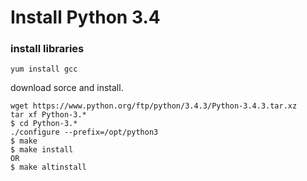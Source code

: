 Install Python 3.4
========================

### install libraries
```
yum install gcc
```

download sorce and install. 
```
wget https://www.python.org/ftp/python/3.4.3/Python-3.4.3.tar.xz
tar xf Python-3.* 
$ cd Python-3.*
./configure --prefix=/opt/python3
$ make
$ make install
OR 
$ make altinstall
```
